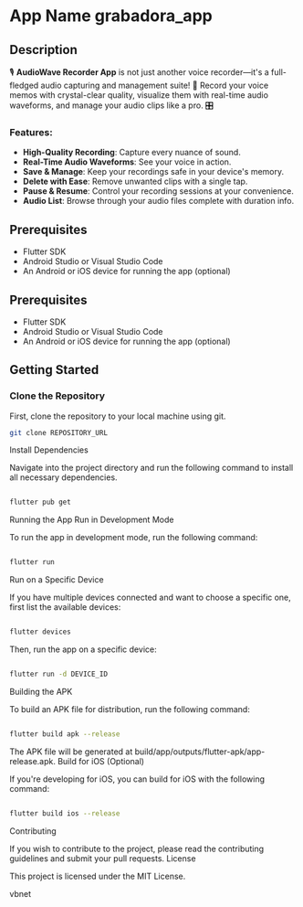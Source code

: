 # App Name **grabadora_app**
## Description

🎙️ **AudioWave Recorder App** is not just another voice recorder—it's a full-fledged audio capturing and management suite! 🌟 Record your voice memos with crystal-clear quality, visualize them with real-time audio waveforms, and manage your audio clips like a pro. 🎛️

### Features:

- **High-Quality Recording**: Capture every nuance of sound.
- **Real-Time Audio Waveforms**: See your voice in action.
- **Save & Manage**: Keep your recordings safe in your device's memory.
- **Delete with Ease**: Remove unwanted clips with a single tap.
- **Pause & Resume**: Control your recording sessions at your convenience.
- **Audio List**: Browse through your audio files complete with duration info.

## Prerequisites

- Flutter SDK
- Android Studio or Visual Studio Code
- An Android or iOS device for running the app (optional)

## Prerequisites

- Flutter SDK
- Android Studio or Visual Studio Code
- An Android or iOS device for running the app (optional)

## Getting Started

### Clone the Repository

First, clone the repository to your local machine using git.

```bash
git clone REPOSITORY_URL
```
Install Dependencies

Navigate into the project directory and run the following command to install all necessary dependencies.

```bash

flutter pub get
```
Running the App
Run in Development Mode

To run the app in development mode, run the following command:

```bash

flutter run
```
Run on a Specific Device

If you have multiple devices connected and want to choose a specific one, first list the available devices:

```bash

flutter devices
```
Then, run the app on a specific device:

```bash

flutter run -d DEVICE_ID
```
Building the APK

To build an APK file for distribution, run the following command:

```bash

flutter build apk --release
```
The APK file will be generated at build/app/outputs/flutter-apk/app-release.apk.
Build for iOS (Optional)

If you're developing for iOS, you can build for iOS with the following command:

```bash

flutter build ios --release
```
Contributing

If you wish to contribute to the project, please read the contributing guidelines and submit your pull requests.
License

This project is licensed under the MIT License.

vbnet
